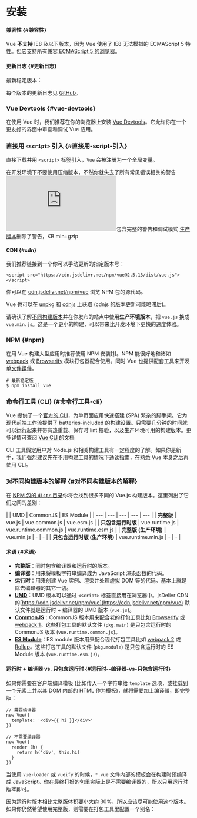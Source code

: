 # 安装

#### 兼容性 {#兼容性}

Vue **不支持** IE8 及以下版本，因为 Vue 使用了 IE8 无法模拟的 ECMAScript 5 特性。但它支持所有[兼容 ECMAScript 5 的浏览器](https://caniuse.com/#feat=es5)。

#### 更新日志 {#更新日志}

最新稳定版本：

每个版本的更新日志见 [GitHub](https://github.com/vuejs/vue/releases)。

### Vue Devtools {#vue-devtools}

在使用 Vue 时，我们推荐在你的浏览器上安装 [Vue Devtools](https://github.com/vuejs/vue-devtools#vue-devtools)。它允许你在一个更友好的界面中审查和调试 Vue 应用。

### 直接用 `<script>` 引入 {#直接用-script-引入}

直接下载并用 `<script>` 标签引入，`Vue` 会被注册为一个全局变量。

在开发环境下不要使用压缩版本，不然你就失去了所有常见错误相关的警告![开发版本](https://vuejs.org/js/vue.js)包含完整的警告和调试模式 [生产版本](https://vuejs.org/js/vue.min.js)删除了警告，KB min+gzip

#### CDN {#cdn}

我们推荐链接到一个你可以手动更新的指定版本号：

```text
<script src="https://cdn.jsdelivr.net/npm/vue@2.5.13/dist/vue.js"></script>
```

你可以在 [cdn.jsdelivr.net/npm/vue](https://cdn.jsdelivr.net/npm/vue/) 浏览 NPM 包的源代码。

Vue 也可以在 [unpkg](https://unpkg.com/vue@/dist/vue.js) 和 [cdnjs](https://cdnjs.cloudflare.com/ajax/libs/vue//vue.js) 上获取 \(cdnjs 的版本更新可能略滞后\)。

请确认了解[不同构建版本](http://localhost:4000/docs/install.html#对不同构建版本的解释)并在你发布的站点中使用**生产环境版本**，把 `vue.js` 换成 `vue.min.js`。这是一个更小的构建，可以带来比开发环境下更快的速度体验。

### NPM {#npm}

在用 Vue 构建大型应用时推荐使用 NPM 安装[\[1\]](http://localhost:4000/docs/install.html#footnote-1)。NPM 能很好地和诸如 [webpack](https://webpack.js.org/) 或 [Browserify](http://browserify.org/) 模块打包器配合使用。同时 Vue 也提供配套工具来开发[单文件组件](http://localhost:4000/docs/single-file-components.html)。

```text
# 最新稳定版
$ npm install vue
```

### 命令行工具 \(CLI\) {#命令行工具-cli}

Vue 提供了一个[官方的 CLI](https://github.com/vuejs/vue-cli)，为单页面应用快速搭建 \(SPA\) 繁杂的脚手架。它为现代前端工作流提供了 batteries-included 的构建设置。只需要几分钟的时间就可以运行起来并带有热重载、保存时 lint 校验，以及生产环境可用的构建版本。更多详情可查阅 [Vue CLI 的文档](https://github.com/vuejs/vue-docs-zh-cn/blob/master/vue-cli/README.md#介绍)

CLI 工具假定用户对 Node.js 和相关构建工具有一定程度的了解。如果你是新手，我们强烈建议先在不用构建工具的情况下通读[指南](http://localhost:4000/docs/)，在熟悉 Vue 本身之后再使用 CLI。

### 对不同构建版本的解释 {#对不同构建版本的解释}

在 [NPM 包的 `dist/` 目录](https://cdn.jsdelivr.net/npm/vue/dist/)你将会找到很多不同的 Vue.js 构建版本。这里列出了它们之间的差别：

|  | UMD | CommonJS | ES Module |
| --- | --- | --- | --- | --- |
| **完整版** | vue.js | vue.common.js | vue.esm.js |
| **只包含运行时版** | vue.runtime.js | vue.runtime.common.js | vue.runtime.esm.js |
| **完整版 \(生产环境\)** | vue.min.js | - | - |
| **只包含运行时版 \(生产环境\)** | vue.runtime.min.js | - | - |

#### 术语 {#术语}

* **完整版**：同时包含编译器和运行时的版本。
* **编译器**：用来将模板字符串编译成为 JavaScript 渲染函数的代码。
* **运行时**：用来创建 Vue 实例、渲染并处理虚拟 DOM 等的代码。基本上就是除去编译器的其它一切。
* [**UMD**](https://github.com/umdjs/umd)：UMD 版本可以通过 `<script>` 标签直接用在浏览器中。jsDelivr CDN 的[https://cdn.jsdelivr.net/npm/vue](https://cdn.jsdelivr.net/npm/vue) 默认文件就是运行时 + 编译器的 UMD 版本 \(`vue.js`\)。
* [**CommonJS**](http://wiki.commonjs.org/wiki/Modules/1.1)：CommonJS 版本用来配合老的打包工具比如 [Browserify](http://browserify.org/) 或 [webpack 1](https://webpack.github.io/)。这些打包工具的默认文件 \(`pkg.main`\) 是只包含运行时的 CommonJS 版本 \(`vue.runtime.common.js`\)。
* [**ES Module**](http://exploringjs.com/es6/ch_modules.html)：ES module 版本用来配合现代打包工具比如 [webpack 2](https://webpack.js.org/) 或 [Rollup](https://rollupjs.org/)。这些打包工具的默认文件 \(`pkg.module`\) 是只包含运行时的 ES Module 版本 \(`vue.runtime.esm.js`\)。

#### 运行时 + 编译器 vs. 只包含运行时 {#运行时--编译器-vs-只包含运行时}

如果你需要在客户端编译模板 \(比如传入一个字符串给 `template` 选项，或挂载到一个元素上并以其 DOM 内部的 HTML 作为模板\)，就将需要加上编译器，即完整版：

```text
// 需要编译器
new Vue({
  template: '<div>{{ hi }}</div>'
})

// 不需要编译器
new Vue({
  render (h) {
    return h('div', this.hi)
  }
})
```

当使用 `vue-loader` 或 `vueify` 的时候，`*.vue` 文件内部的模板会在构建时预编译成 JavaScript。你在最终打好的包里实际上是不需要编译器的，所以只用运行时版本即可。

因为运行时版本相比完整版体积要小大约 30%，所以应该尽可能使用这个版本。如果你仍然希望使用完整版，则需要在打包工具里配置一个别名：



